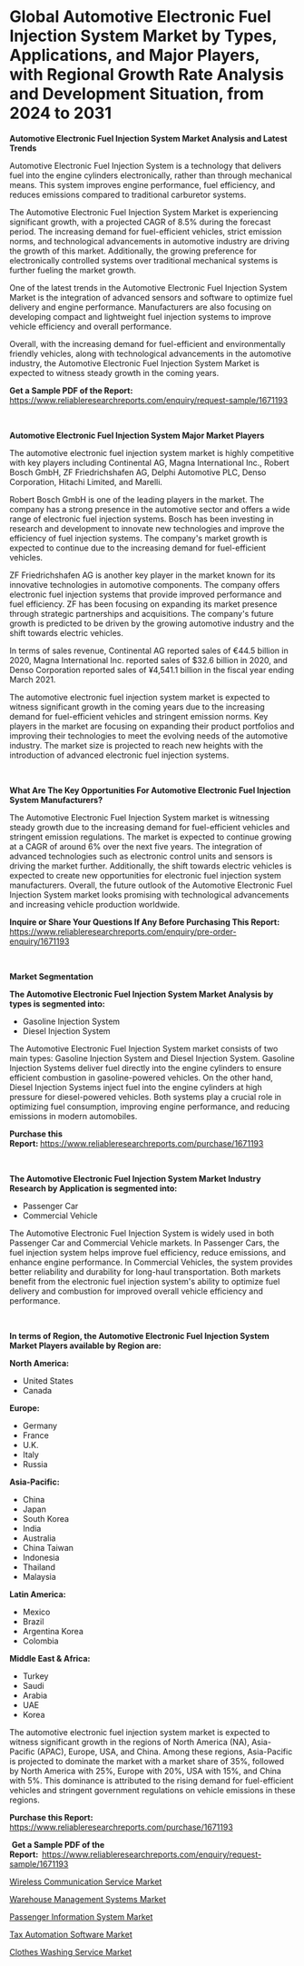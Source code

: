 <p><h1>Global Automotive Electronic Fuel Injection System Market by Types, Applications, and Major Players, with Regional Growth Rate Analysis and Development Situation, from 2024 to 2031</h1></p><p><strong>Automotive Electronic Fuel Injection System Market Analysis and Latest Trends</strong></p>
<p><p>Automotive Electronic Fuel Injection System is a technology that delivers fuel into the engine cylinders electronically, rather than through mechanical means. This system improves engine performance, fuel efficiency, and reduces emissions compared to traditional carburetor systems.</p><p>The Automotive Electronic Fuel Injection System Market is experiencing significant growth, with a projected CAGR of 8.5% during the forecast period. The increasing demand for fuel-efficient vehicles, strict emission norms, and technological advancements in automotive industry are driving the growth of this market. Additionally, the growing preference for electronically controlled systems over traditional mechanical systems is further fueling the market growth.</p><p>One of the latest trends in the Automotive Electronic Fuel Injection System Market is the integration of advanced sensors and software to optimize fuel delivery and engine performance. Manufacturers are also focusing on developing compact and lightweight fuel injection systems to improve vehicle efficiency and overall performance.</p><p>Overall, with the increasing demand for fuel-efficient and environmentally friendly vehicles, along with technological advancements in the automotive industry, the Automotive Electronic Fuel Injection System Market is expected to witness steady growth in the coming years.</p></p>
<p><strong>Get a Sample PDF of the Report:&nbsp;</strong> <a href="https://www.reliableresearchreports.com/enquiry/request-sample/1671193">https://www.reliableresearchreports.com/enquiry/request-sample/1671193</a></p>
<p>&nbsp;</p>
<p><strong>Automotive Electronic Fuel Injection System Major Market Players</strong></p>
<p><p>The automotive electronic fuel injection system market is highly competitive with key players including Continental AG, Magna International Inc., Robert Bosch GmbH, ZF Friedrichshafen AG, Delphi Automotive PLC, Denso Corporation, Hitachi Limited, and Marelli. </p><p>Robert Bosch GmbH is one of the leading players in the market. The company has a strong presence in the automotive sector and offers a wide range of electronic fuel injection systems. Bosch has been investing in research and development to innovate new technologies and improve the efficiency of fuel injection systems. The company's market growth is expected to continue due to the increasing demand for fuel-efficient vehicles.</p><p>ZF Friedrichshafen AG is another key player in the market known for its innovative technologies in automotive components. The company offers electronic fuel injection systems that provide improved performance and fuel efficiency. ZF has been focusing on expanding its market presence through strategic partnerships and acquisitions. The company's future growth is predicted to be driven by the growing automotive industry and the shift towards electric vehicles.</p><p>In terms of sales revenue, Continental AG reported sales of €44.5 billion in 2020, Magna International Inc. reported sales of $32.6 billion in 2020, and Denso Corporation reported sales of ¥4,541.1 billion in the fiscal year ending March 2021.</p><p>The automotive electronic fuel injection system market is expected to witness significant growth in the coming years due to the increasing demand for fuel-efficient vehicles and stringent emission norms. Key players in the market are focusing on expanding their product portfolios and improving their technologies to meet the evolving needs of the automotive industry. The market size is projected to reach new heights with the introduction of advanced electronic fuel injection systems.</p></p>
<p>&nbsp;</p>
<p><strong>What Are The Key Opportunities For Automotive Electronic Fuel Injection System Manufacturers?</strong></p>
<p><p>The Automotive Electronic Fuel Injection System market is witnessing steady growth due to the increasing demand for fuel-efficient vehicles and stringent emission regulations. The market is expected to continue growing at a CAGR of around 6% over the next five years. The integration of advanced technologies such as electronic control units and sensors is driving the market further. Additionally, the shift towards electric vehicles is expected to create new opportunities for electronic fuel injection system manufacturers. Overall, the future outlook of the Automotive Electronic Fuel Injection System market looks promising with technological advancements and increasing vehicle production worldwide.</p></p>
<p><strong>Inquire or Share Your Questions If Any Before Purchasing This Report:</strong> <a href="https://www.reliableresearchreports.com/enquiry/pre-order-enquiry/1671193">https://www.reliableresearchreports.com/enquiry/pre-order-enquiry/1671193</a></p>
<p>&nbsp;</p>
<p><strong>Market Segmentation</strong></p>
<p><strong>The Automotive Electronic Fuel Injection System Market Analysis by types is segmented into:</strong></p>
<p><ul><li>Gasoline Injection System</li><li>Diesel Injection System</li></ul></p>
<p><p>The Automotive Electronic Fuel Injection System market consists of two main types: Gasoline Injection System and Diesel Injection System. Gasoline Injection Systems deliver fuel directly into the engine cylinders to ensure efficient combustion in gasoline-powered vehicles. On the other hand, Diesel Injection Systems inject fuel into the engine cylinders at high pressure for diesel-powered vehicles. Both systems play a crucial role in optimizing fuel consumption, improving engine performance, and reducing emissions in modern automobiles.</p></p>
<p><strong>Purchase this Report:&nbsp;</strong><a href="https://www.reliableresearchreports.com/purchase/1671193">https://www.reliableresearchreports.com/purchase/1671193</a></p>
<p>&nbsp;</p>
<p><strong>The Automotive Electronic Fuel Injection System Market Industry Research by Application is segmented into:</strong></p>
<p><ul><li>Passenger Car</li><li>Commercial Vehicle</li></ul></p>
<p><p>The Automotive Electronic Fuel Injection System is widely used in both Passenger Car and Commercial Vehicle markets. In Passenger Cars, the fuel injection system helps improve fuel efficiency, reduce emissions, and enhance engine performance. In Commercial Vehicles, the system provides better reliability and durability for long-haul transportation. Both markets benefit from the electronic fuel injection system's ability to optimize fuel delivery and combustion for improved overall vehicle efficiency and performance.</p></p>
<p>&nbsp;</p>
<p><strong>In terms of Region, the Automotive Electronic Fuel Injection System Market Players available by Region are:</strong></p>
<p>
    <p> <strong> North America: </strong>
        <ul>
            <li>United States</li>
            <li>Canada</li>
        </ul>
        </p> 
    <p> <strong> Europe: </strong>
        <ul>
            <li>Germany</li>
            <li>France</li>
            <li>U.K.</li>
            <li>Italy</li>
            <li>Russia</li>
        </ul>
        </p> 
    <p> <strong> Asia-Pacific: </strong>
        <ul>
            <li>China</li>
            <li>Japan</li>
            <li>South Korea</li>
            <li>India</li>
            <li>Australia</li>
            <li>China Taiwan</li>
            <li>Indonesia</li>
            <li>Thailand</li>
            <li>Malaysia</li>
        </ul>
        </p> 
    <p> <strong> Latin America: </strong>
        <ul>
            <li>Mexico</li>
            <li>Brazil</li>
            <li>Argentina Korea</li>
            <li>Colombia</li>
        </ul>
        </p> 
    <p> <strong> Middle East & Africa: </strong>
        <ul>
            <li>Turkey</li>
            <li>Saudi</li>
            <li>Arabia</li>
            <li>UAE</li>
            <li>Korea</li>
        </ul>
    </p>
    </p>
<p><p>The automotive electronic fuel injection system market is expected to witness significant growth in the regions of North America (NA), Asia-Pacific (APAC), Europe, USA, and China. Among these regions, Asia-Pacific is projected to dominate the market with a market share of 35%, followed by North America with 25%, Europe with 20%, USA with 15%, and China with 5%. This dominance is attributed to the rising demand for fuel-efficient vehicles and stringent government regulations on vehicle emissions in these regions.</p></p>
<p><strong>Purchase this Report: </strong><a href="https://www.reliableresearchreports.com/purchase/1671193">https://www.reliableresearchreports.com/purchase/1671193</a></p>
<p>&nbsp;<strong>Get a Sample PDF of the Report:&nbsp;&nbsp;</strong><a href="https://www.reliableresearchreports.com/enquiry/request-sample/1671193">https://www.reliableresearchreports.com/enquiry/request-sample/1671193</a></p>
<p><strong></strong></p>
<p><p><a href="https://medium.com/@hannahrivera83/wireless-communication-service-market-comprehensive-assessment-by-type-application-and-geography-459e1b208889">Wireless Communication Service Market</a></p><p><a href="https://medium.com/@alicehanson1974/warehouse-management-systems-market-the-key-to-successful-business-strategy-forecast-till-2031-db393078b12a">Warehouse Management Systems Market</a></p><p><a href="https://medium.com/@lauryframi644/passenger-information-system-market-size-market-outlook-and-market-forecast-2024-to-2031-43711acfe485">Passenger Information System Market</a></p><p><a href="https://medium.com/@hannahrivera83/tax-automation-software-market-analysis-its-cagr-market-segmentation-and-global-industry-overview-deed0a78caaa">Tax Automation Software Market</a></p><p><a href="https://medium.com/@peterm12562/clothes-washing-service-market-share-evolution-and-market-growth-trends-2024-2031-95424d9743f9">Clothes Washing Service Market</a></p></p>